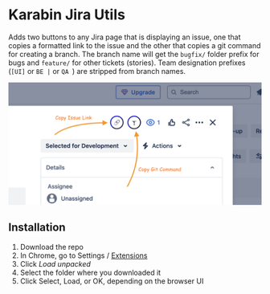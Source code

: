 # Karabin Jira Utils

Adds two buttons to any Jira page that is displaying an issue, one that copies a formatted link to the issue and the other that copies a git command for creating a branch. The branch name will get the `bugfix/` folder prefix for bugs and `feature/` for other tickets (stories). Team designation prefixes (`[UI]` or `BE |` or `QA `) are stripped from branch names.

![Screenshot of Karabin Jira Utils](screenshot.png)

## Installation

1. Download the repo
2. In Chrome, go to Settings / [Extensions](chrome://extensions/)
3. Click _Load unpacked_
4. Select the folder where you downloaded it
5. Click Select, Load, or OK, depending on the browser UI
